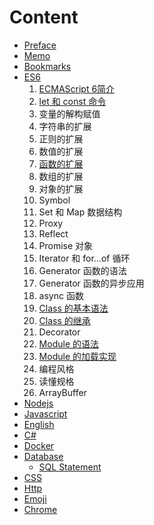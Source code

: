 # Content

<!-- * [PREFACE](README.md)
* [MEMO](MEMO.md)
* [BOOK MARKS](bookmarks.md)
* ***JAVASCRIPT***
  * [scope\_chain](javascript/javasub.md)
  * [prototype](javascript/prototype.md)
  * [js brain image](javascript/js-brain-image.md)
  * [script async and defer](javascript/asyncAndDefer.md)
* ***ENGLISH***
  * [KeyboardName](english/keyboard-name.md)
  * [punctuation](english/punctuation.md)
* **_C\#_**
  * [is and as](c/is-and-as.md)
* [CHROME](chrome.md) -->

* [Preface](README.md)
* [Memo](memo/README.md)
* [Bookmarks](bookmarks/README.md)
* [ES6](es6/README.md)
    1. [ECMAScript 6简介](intro.md)
    1. [let 和 const 命令](let.md)
    1. 变量的解构赋值
    1. 字符串的扩展
    1. 正则的扩展
    1. 数值的扩展
    1. [函数的扩展](function.md)
    1. 数组的扩展
    1. 对象的扩展
    1. Symbol
    1. Set 和 Map 数据结构
    1. Proxy
    1. Reflect
    1. Promise 对象
    1. Iterator 和 for...of 循环
    1. Generator 函数的语法
    1. Generator 函数的异步应用
    1. async 函数
    1. [Class 的基本语法](class.md)
    1. [Class 的继承](class1.extends.md)
    1. Decorator
    1. [Module 的语法](class.md)
    1. [Module 的加载实现](class1.extends.md)
    1. 编程风格
    1. 读懂规格
    1. ArrayBuffer
* [Nodejs](nodejs/README.md)
* [Javascript](javascript/README.md)
* [English](english/README.md)
* [C\#](c/README.md)
* [Docker](docker/README.md)
* [Database](database/README.md)
  * [SQL Statement](database/SQL.md)
* [CSS](css/README.md)
* [Http](http/httpStatus.md)
* [Emoji](emoji/emoji.md)
* [Chrome](chrome/README.md)